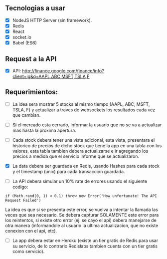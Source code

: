 ## Tecnologias a usar
- [x] NodeJS HTTP Server (sin framework).
- [x] Redis
- [x] React
- [x] socket.io
- [x] Babel (ES6)

## Request a la API
- [x] API: http://finance.google.com/finance/info?client=ig&q=AAPL,ABC,MSFT,TSLA,F

## Requerimientos:
- [ ] La idea sera mostrar 5 stocks al mismo tiempo (AAPL, ABC, MSFT, TSLA, F) y actualizar a traves de websockets los resultados cada vez que cambian.

- [ ] Si el mercado esta cerrado, informar la usuario que no se va a actualizar mas hasta la proxima apertura.

- [ ] Cada stock debera tener una vista adicional, esta vista, presentara el historico de precios de dicho stock que tiene la app en una tabla con los valores, esta tabla tambien debera actualizarse e ir agregando los precios a medida que el servicio informe que se actualizaron.

- [x] La data debera ser guardada en Redis, usando Hashes para cada stock y el timestamp (unix) para cada transaccion guardada.

- [ ] La API debera simular un 10% rate de errores usando el siguiente codigo:

`if (Math.rand(0, 1) < 0.1) throw new Error('How unfortunate! The API Request Failed')`

La idea es que si se presenta este error, se vuelva a intentar la llamada las veces que sea necesario. Se debera capturar SOLAMENTE este error para los reintentos, si existe otro error (ej: se cayo el api) debera manejarse de otra manera (informandole al usuario la ultima actualizacion, que no existe conexion con el api, etc).

- [ ] La app debera estar en Heroku (existe un tier gratis de Redis para usar su servicio, de lo contrario Redislabs tambien cuenta con un tier gratis como servicio).
